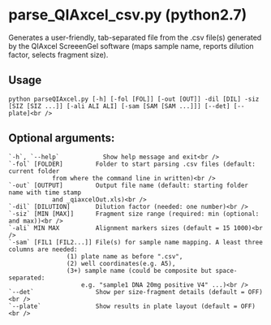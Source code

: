 # parse_QIAxcel_csv.py (python2.7)<br />
Generates a user-friendly, tab-separated file from the .csv file(s) generated by the QIAxcel ScreeenGel software (maps sample name, reports dilution factor, selects fragment size).<br />

## Usage<br />

`python parseQIAxcel.py	[-h] [-fol [FOL]] [-out [OUT]] -dil [DIL] -siz [SIZ [SIZ ...]] [-ali ALI ALI] [-sam [SAM [SAM ...]]] [--det] [--plate]<br />`

## Optional arguments:<br />

	`-h`, `--help`            Show help message and exit<br />
	`-fol` [FOLDER]         Folder to start parsing .csv files (default: current folder 
				from where the command line in written)<br />
	`-out` [OUTPUT]         Output file name (default: starting folder name with time stamp
				and _qiaxcelOut.xls)<br />
	`-dil` [DILUTION]       Dilution factor (needed: one number)<br />
	`-siz` [MIN [MAX]]      Fragment size range (required: min (optional: and max))<br />
	`-ali` MIN MAX          Alignment markers sizes (default = 15 1000)<br />
	`-sam` [FIL1 [FIL2...]] File(s) for sample name mapping. A least three columns are needed:
					(1) plate name as before ".csv",
					(2) well coordinates(e.g. A5),
					(3+) sample name (could be composite but space-separated:
						e.g. "sample1 DNA 20mg positive V4" ...)<br />
	`--det`                 Show per size-fragment details (default = OFF)<br />
	`--plate`               Show results in plate layout (default = OFF)<br />

